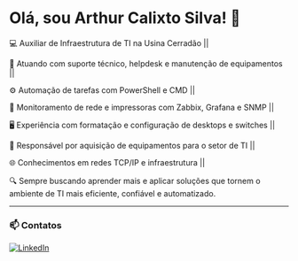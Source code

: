# Olá, sou Arthur Calixto Silva! 👋

💻 Auxiliar de Infraestrutura de TI na Usina Cerradão ||

🎯 Atuando com suporte técnico, helpdesk e manutenção de equipamentos ||

⚙️ Automação de tarefas com PowerShell e CMD ||

📡 Monitoramento de rede e impressoras com Zabbix, Grafana e SNMP ||

🖥️ Experiência com formatação e configuração de desktops e switches ||

🛒 Responsável por aquisição de equipamentos para o setor de TI ||

🌐 Conhecimentos em redes TCP/IP e infraestrutura ||

🔍 Sempre buscando aprender mais e aplicar soluções que tornem o ambiente de TI mais eficiente, confiável e automatizado. 

---

### 📫 **Contatos**


[![LinkedIn](https://img.shields.io/badge/LinkedIn-0A66C2?style=for-the-badge&logo=linkedin&logoColor=white)](https://www.linkedin.com/in/arthur-calixto-421937302/)

